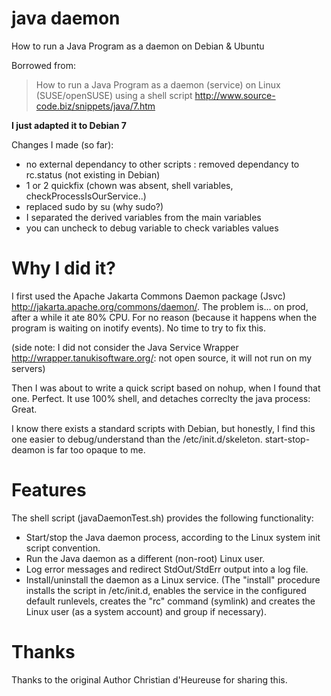 # java daemon

How to run a Java Program as a daemon on Debian &amp; Ubuntu

Borrowed from:

> How to run a Java Program as a daemon (service) on Linux (SUSE/openSUSE) using a shell script
> http://www.source-code.biz/snippets/java/7.htm

**I just adapted it to Debian 7**

Changes I made (so far):
- no external dependancy to other scripts : removed dependancy to rc.status (not existing in Debian)
- 1 or 2 quickfix (chown was absent, shell variables, checkProcessIsOurService..)
- replaced sudo by su (why sudo?)
- I separated the derived variables from the main variables
- you can uncheck to debug variable to check variables values

# Why I did it?

I first used the Apache Jakarta Commons Daemon package (Jsvc) http://jakarta.apache.org/commons/daemon/.
The problem is... on prod, after a while it ate 80% CPU.
For no reason (because it happens when the program is waiting on inotify events).
No time to try to fix this.

(side note: I did not consider the Java Service Wrapper http://wrapper.tanukisoftware.org/: not open source, it will not run on my servers)

Then I was about to write a quick script based on nohup, when I found that one.
Perfect. It use 100% shell, and detaches correclty the java process: Great.

I know there exists a standard scripts with Debian,  but honestly,  I find this one easier to debug/understand than the /etc/init.d/skeleton.
start-stop-deamon is far too opaque to me.


# Features
The shell script (javaDaemonTest.sh) provides the following functionality:

- Start/stop the Java daemon process, according to the Linux system init script convention.
- Run the Java daemon as a different (non-root) Linux user.
- Log error messages and redirect StdOut/StdErr output into a log file.
- Install/uninstall the daemon as a Linux service.
  (The "install" procedure installs the script in /etc/init.d, enables the service in the configured default runlevels,
  creates the "rc" command (symlink) and creates the Linux user (as a system account) and group if necessary).

# Thanks

Thanks to the original Author Christian d'Heureuse for sharing this.


